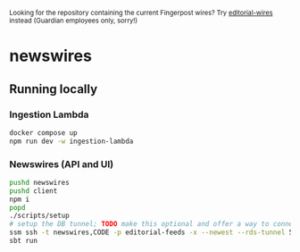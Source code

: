 <sup>Looking for the repository containing the current Fingerpost wires? Try [editorial-wires](https://github.com/guardian/editorial-wires) instead (Guardian employees only, sorry!)</sup>

# newswires

## Running locally


### Ingestion Lambda

```sh
docker compose up
npm run dev -w ingestion-lambda
```

### Newswires (API and UI)

```sh
pushd newswires
pushd client
npm i
popd
./scripts/setup
# setup the DB tunnel; TODO make this optional and offer a way to connect to a local DB
ssm ssh -t newswires,CODE -p editorial-feeds -x --newest --rds-tunnel 5432:newswires,CODE
sbt run
```
